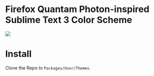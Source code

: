 # Firefox Quantam Photon-inspired Sublime Text 3 Color Scheme

![](http://aubrey.pw/d/2018/nYeZBTeKz1.png)

# Install

Clone the Repo to `Packages/User/Themes`.
